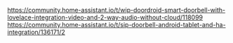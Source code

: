 
https://community.home-assistant.io/t/wip-doordroid-smart-doorbell-with-lovelace-integration-video-and-2-way-audio-without-cloud/118099
https://community.home-assistant.io/t/sip-doorbell-android-tablet-and-ha-integration/136171/2